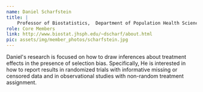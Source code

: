 ```yaml
---
name: Daniel Scharfstein
title: |
    Professor of Biostatistics,  Department of Population Health Sciences, University of Utah School of Medicine
role: Core Members
link: http://www.biostat.jhsph.edu/~dscharf/about.html
pic: assets/img/member_photos/scharfstein.jpg
---
```


Daniel's research is focused on how to draw inferences about treatment effects in the presence of selection bias. Specifically, He is interested in how to report results in randomized trials with informative missing or censored data and in observational studies with non-random treatment assignment.
